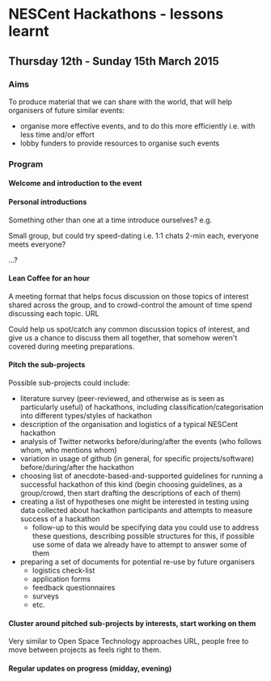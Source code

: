 # NESCent Hackathons - lessons learnt

## Thursday 12th - Sunday 15th March 2015

### Aims

To produce material that we can share with the world, that will help organisers of future similar events:

- organise more effective events, and to do this more efficiently i.e. with less time and/or effort
- lobby funders to provide resources to organise such events

### Program

#### Welcome and introduction to the event

#### Personal introductions

Something other than one at a time introduce ourselves? e.g.

Small group, but could try speed-dating i.e. 1:1 chats 2-min each, everyone meets everyone?

...?

#### Lean Coffee for an hour

A meeting format that helps focus discussion on those topics of interest shared across the group, and to crowd-control the amount of time spend discussing each topic. URL

Could help us spot/catch any common discussion topics of interest, and give us a chance to discuss them all together, that somehow weren't covered during meeting preparations.

#### Pitch the sub-projects

Possible sub-projects could include:

- literature survey (peer-reviewed, and otherwise as is seen as particularly useful) of hackathons, including classification/categorisation into different types/styles of hackathon
- description of the organisation and logistics of a typical NESCent hackathon
- analysis of Twitter networks before/during/after the events (who follows whom, who mentions whom)
- variation in usage of github (in general, for specific projects/software) before/during/after the hackathon
- choosing list of anecdote-based-and-supported guidelines for running a successful hackathon of this kind (begin choosing guidelines, as a group/crowd, then start drafting the descriptions of each of them)
- creating a list of hypotheses one might be interested in testing using data collected about hackathon participants and attempts to measure success of a hackathon
    - follow-up to this would be specifying data you could use to address these questions, describing possible structures for this, if possible use some of data we already have to attempt to answer some of them
- preparing a set of documents for potential re-use by future organisers
    - logistics check-list
    - application forms
    - feedback questionnaires
    - surveys
    - etc.

#### Cluster around pitched sub-projects by interests, start working on them 

Very similar to Open Space Technology approaches URL, people free to move between projects as feels right to them.

#### Regular updates on progress (midday, evening)
   